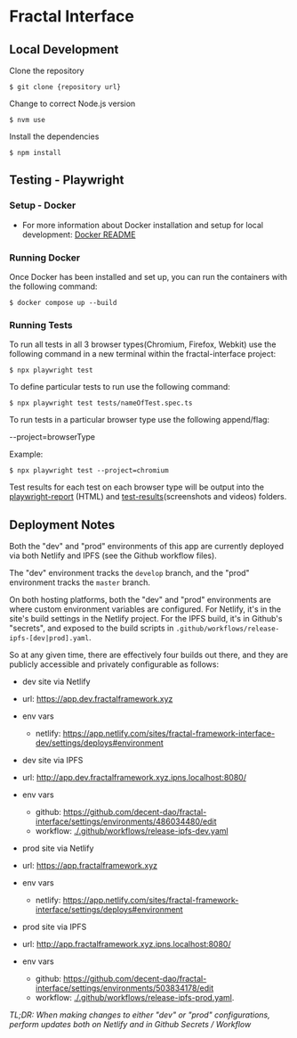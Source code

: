 # Fractal Interface

## Local Development

Clone the repository

```shell
$ git clone {repository url}
```

Change to correct Node.js version

```shell
$ nvm use
```

Install the dependencies

```shell
$ npm install
```

## Testing - Playwright

### Setup - Docker

- For more information about Docker installation and setup for local development:
  [Docker README](./docker/README.md)

### Running Docker

Once Docker has been installed and set up, you can run the containers with the following command:

```shell
$ docker compose up --build
```

### Running Tests

To run all tests in all 3 browser types(Chromium, Firefox, Webkit) use the following command in a new terminal within the fractal-interface project:

```shell
$ npx playwright test
```

To define particular tests to run use the following command:

```shell
$ npx playwright test tests/nameOfTest.spec.ts
```

To run tests in a particular browser type use the following append/flag:

--project=browserType

Example:

```shell
$ npx playwright test --project=chromium
```

Test results for each test on each browser type will be output into the [playwright-report](./playwright-report/) (HTML) and [test-results](./test-results/)(screenshots and videos) folders.

## Deployment Notes

Both the "dev" and "prod" environments of this app are currently deployed via both Netlify and IPFS (see the Github workflow files).

The "dev" environment tracks the `develop` branch, and the "prod" environment tracks the `master` branch.

On both hosting platforms, both the "dev" and "prod" environments are where custom environment variables are configured. For Netlify, it's in the site's build settings in the Netlify project. For the IPFS build, it's in Github's "secrets", and exposed to the build scripts in `.github/workflows/release-ipfs-[dev|prod].yaml`.

So at any given time, there are effectively four builds out there, and they are publicly accessible and privately configurable as follows:

- dev site via Netlify

- url: https://app.dev.fractalframework.xyz
- env vars

  - netlify: https://app.netlify.com/sites/fractal-framework-interface-dev/settings/deploys#environment

- dev site via IPFS

- url: http://app.dev.fractalframework.xyz.ipns.localhost:8080/
- env vars

  - github: https://github.com/decent-dao/fractal-interface/settings/environments/486034480/edit
  - workflow: [./.github/workflows/release-ipfs-dev.yaml](./.github/workflows/release-ipfs-dev.yaml)

- prod site via Netlify

- url: https://app.fractalframework.xyz
- env vars

  - netlify: https://app.netlify.com/sites/fractal-framework-interface/settings/deploys#environment

- prod site via IPFS
- url: http://app.fractalframework.xyz.ipns.localhost:8080/
- env vars
  - github: https://github.com/decent-dao/fractal-interface/settings/environments/503834178/edit
  - workflow: [./.github/workflows/release-ipfs-prod.yaml](./.github/workflows/release-ipfs-prod).

_TL;DR: When making changes to either "dev" or "prod" configurations, perform updates both on Netlify and in Github Secrets / Workflow_
